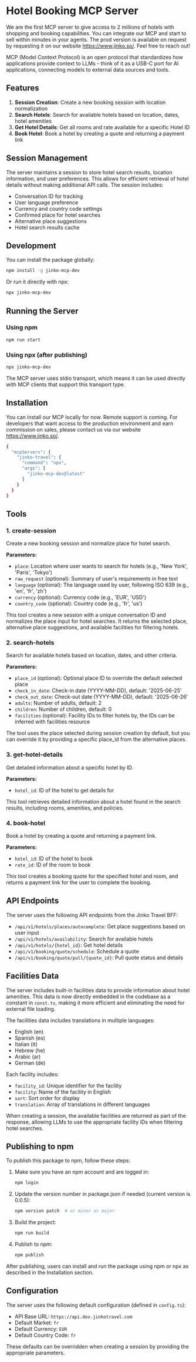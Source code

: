 # Hotel Booking MCP Server

We are the first MCP server to give access to 2 millions of hotels with shopping and booking capabilities. You can integrate our MCP and start to sell within minutes in your agents. The prod version is available on request by requesting it on our website https://www.jinko.so/. Feel free to reach out!

MCP (Model Context Protocol) is an open protocol that standardizes how applications provide context to LLMs - think of it as a USB-C port for AI applications, connecting models to external data sources and tools.

## Features

1. **Session Creation**: Create a new booking session with location normalization
2. **Search Hotels**: Search for available hotels based on location, dates, hotel amenities
3. **Get Hotel Details**: Get all rooms and rate available for a specific Hotel ID
4. **Book Hotel**: Book a hotel by creating a quote and returning a payment link

## Session Management

The server maintains a session to store hotel search results, location information, and user preferences. This allows for efficient retrieval of hotel details without making additional API calls. The session includes:

- Conversation ID for tracking
- User language preference
- Currency and country code settings
- Confirmed place for hotel searches
- Alternative place suggestions
- Hotel search results cache

## Development

You can install the package globally:

```bash
npm install -g jinko-mcp-dev
```

Or run it directly with npx:

```bash
npx jinko-mcp-dev
```

## Running the Server

### Using npm

```bash
npm run start
```

### Using npx (after publishing)

```bash
npx jinko-mcp-dev
```

The MCP server uses stdio transport, which means it can be used directly with MCP clients that support this transport type.

## Installation

You can install our MCP locally for now. Remote support is coming. For developers that want access to the production environment and earn commission on sales, please contact us via our website https://www.jinko.so/.

```bash
{
  "mcpServers": {
    "jinko-travel": {
      "command": "npx",
      "args": [
        "jinko-mcp-dev@latest"
      ]
    }
  }
}
```

## Tools

### 1. create-session

Create a new booking session and normalize place for hotel search.

**Parameters:**
- `place`: Location where user wants to search for hotels (e.g., 'New York', 'Paris', 'Tokyo')
- `raw_request` (optional): Summary of user's requirements in free text
- `language` (optional): The language used by user, following ISO 639 (e.g., 'en', 'fr', 'zh')
- `currency` (optional): Currency code (e.g., 'EUR', 'USD')
- `country_code` (optional): Country code (e.g., 'fr', 'us')

This tool creates a new session with a unique conversation ID and normalizes the place input for hotel searches. It returns the selected place, alternative place suggestions, and available facilities for filtering hotels.

### 2. search-hotels

Search for available hotels based on location, dates, and other criteria.

**Parameters:**
- `place_id` (optional): Optional place ID to override the default selected place
- `check_in_date`: Check-in date (YYYY-MM-DD), default: '2025-06-25'
- `check_out_date`: Check-out date (YYYY-MM-DD), default: '2025-06-26'
- `adults`: Number of adults, default: 2
- `children`: Number of children, default: 0
- `facilities` (optional): Facility IDs to filter hotels by, the IDs can be inferred with facilities resource

The tool uses the place selected during session creation by default, but you can override it by providing a specific place_id from the alternative places.

### 3. get-hotel-details

Get detailed information about a specific hotel by ID.

**Parameters:**
- `hotel_id`: ID of the hotel to get details for

This tool retrieves detailed information about a hotel found in the search results, including rooms, amenities, and policies.

### 4. book-hotel

Book a hotel by creating a quote and returning a payment link.

**Parameters:**
- `hotel_id`: ID of the hotel to book
- `rate_id`: ID of the room to book

This tool creates a booking quote for the specified hotel and room, and returns a payment link for the user to complete the booking.

## API Endpoints

The server uses the following API endpoints from the Jinko Travel BFF:

- `/api/v1/hotels/places/autocomplete`: Get place suggestions based on user input
- `/api/v1/hotels/availability`: Search for available hotels
- `/api/v1/hotels/{hotel_id}`: Get hotel details
- `/api/v1/booking/quote/schedule`: Schedule a quote
- `/api/v1/booking/quote/pull/{quote_id}`: Pull quote status and details

## Facilities Data

The server includes built-in facilities data to provide information about hotel amenities. This data is now directly embedded in the codebase as a constant in `const.ts`, making it more efficient and eliminating the need for external file loading.

The facilities data includes translations in multiple languages:
- English (en)
- Spanish (es)
- Italian (it)
- Hebrew (he)
- Arabic (ar)
- German (de)

Each facility includes:
- `facility_id`: Unique identifier for the facility
- `facility`: Name of the facility in English
- `sort`: Sort order for display
- `translation`: Array of translations in different languages

When creating a session, the available facilities are returned as part of the response, allowing LLMs to use the appropriate facility IDs when filtering hotel searches.

## Publishing to npm

To publish this package to npm, follow these steps:

1. Make sure you have an npm account and are logged in:
   ```bash
   npm login
   ```

2. Update the version number in package.json if needed (current version is 0.0.5):
   ```bash
   npm version patch  # or minor or major
   ```

3. Build the project:
   ```bash
   npm run build
   ```

4. Publish to npm:
   ```bash
   npm publish
   ```

After publishing, users can install and run the package using npm or npx as described in the Installation section.

## Configuration

The server uses the following default configuration (defined in `config.ts`):

- API Base URL: `https://api.dev.jinkotravel.com`
- Default Market: `fr`
- Default Currency: `EUR`
- Default Country Code: `fr`

These defaults can be overridden when creating a session by providing the appropriate parameters.
